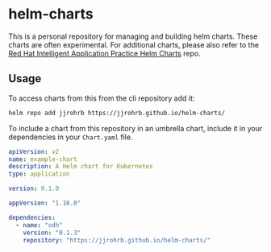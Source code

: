# helm-charts

This is a personal repository for managing and building helm charts.  These charts are often experimental.  For additional charts, please also refer to the [Red Hat Intelligent Application Practice Helm Charts](https://github.com/rh-intelligent-application-practice/helm-charts) repo.

## Usage

To access charts from this from the cli repository add it:

```sh
helm repo add jjrohrb https://jjrohrb.github.io/helm-charts/
```

To include a chart from this repository in an umbrella chart, include it in your dependencies in your `Chart.yaml` file.

```yaml
apiVersion: v2
name: example-chart
description: A Helm chart for Kubernetes
type: application

version: 0.1.0

appVersion: "1.16.0"

dependencies:
  - name: "odh"
    version: "0.1.3"
    repository: "https://jjrohrb.github.io/helm-charts/"
```
